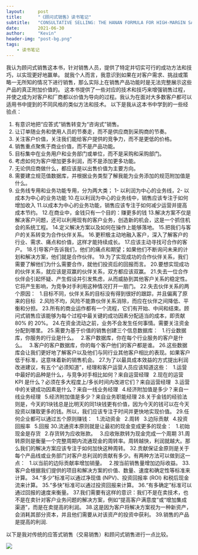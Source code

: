 ```yaml
---
layout:     post
title:      "《顾问式销售》读书笔记"
subtitle:   "CONSULTATIVE SELLING: THE HANAN FORMULA FOR HIGH-MARGIN SALES AT HIGH LEVELS (EIGHTH EDITION)"
date:       2021-06-30
author:     "Kevin"
header-img: "post-bg.png"
tags:
    - 读书笔记
---
```


我认为顾问式销售这本书，针对销售人员，提供了特定并切实可行的成功方法和技巧，以实现更好地赢单。
就我个人而言，我意识到如果在对客户需求、挑战或策略一无所知的情况下进行销售，那么实际上在销售产品功能时是无法完整展示这些产品的真正附加价值的。
这本书提供了一些对应的技术和技巧来增强销售过程，并使之成为对客户和厂商都以价值为导向的过程。我认为在面对大多数客户都可以适用书中提到的不同风格的类似方法和技术。
以下是我从这本书中学到的一些经验点：
1. 有意识地把“应答式”销售转变为“咨询式”销售。
2. 让订单随业务和使用人员的节奏走，而不是供应商到采购商的节奏。
3. 关注客户价值，关注我们能给客户提供的竞争力，而不是更低的价格。
4. 销售重点聚焦于商业价值，而不是产品功能。
5. 目标集中在业务用户和业务部门或单位，而不是采购和采购部门。
6. 考虑如何为客户增加更多利润，而不是添加更多功能。
7. 无论供应商做什么，都应该是以出售价值为主要方向。
8. 需要建立规范值数据库，并根据业务类型了解我能为业务添加的规范附加值是什么。
9. 业务线专用和业务功能专用，分为两大类； 1- 以利润为中心的业务线，2- 以成本为中心的业务功能
10.在以利润为中心的业务线中，销售应该专注于如何增加收入
11.以成本为中心的业务功能，销售应该专注于如何减少运营并提高成本节约。
12.在商业中，金钱只有一个目的：赚更多的钱
13.解决方案不仅是解决客户问题，还可以利用现有的客户业务，创造新的机会，这是一个抓住机会的系统工程。
14.定义解决方案以及如何在操作上能够落地。
15.把我们与客户的关系转变为合作伙伴关系。
16.更积极主动地融入客户，深入了解客户的行业、需求、痛点和价值，这样才能持续成长。
17.应该主动寻找可合作的客户。
18.引导客户告诉我们，他们的痛点和期望；如果他们不断询问未来的计划和解决方案，他们就是合作伙伴。
19.为了实现成功的合作伙伴关系，我们需要了解他们为什么需要合作，就他们投资后的回报而言。
20.要想实现成功的伙伴关系，就应该是双赢的伙伴关系，双方都应该双赢。
21.失去一位合作伙伴会引起怀疑、产生假设并引发焦虑，从而威胁到其他客户关系的稳定性。它将产生影响，为竞争对手利用这种情况打开一扇门。
22.失去伙伴关系的两个原因：
&ensp;1.目标不同，伙伴关系的目标没有得到很好的跟踪，并且偏离了原来的目标
&ensp;2.风险不均，风险不能靠伙伴关系消除，而应在伙伴之间降低、平衡和分担。
23.所有的商业运作都有一个流程，它们有开始、中间和结束。顾问式销售应该能够为每个过程中最关键的成功因素分配适当的成本，即贡献 80% 的 20%。
24.在资金流动之前，业务不会发生任何事情。需要关注资金分配到哪里。
25.需要为基于价值的销售创建三个信息数据库：
&ensp;1.行业数据库，你服务的行业是什么。
&ensp;2.客户数据库，你在每个行业服务的客户是什么。
&ensp;3.客户的客户数据库，你的每个客户他们的客户都是谁。
26.这些数据库会让我们更好地了解客户以及他们与同行业其他客户相比的表现。如果客户低于标准，这意味着新的销售机会。
27.为了以最具成本效益的方式提出利润改进建议，有五个“必须知道”，经理和客户运营人员应该知道这些：
&ensp;1.运营中最好的品种是什么，与竞争对手相比如何？来自运营经理
&ensp;2.现在的运营 KPI 是什么？必须在多大程度上/多长时间内改进它们？来自运营经理
&ensp;3.运营中的关键成功因素是什么？来自一线业务经理
&ensp;4.经济附加值是多少？来自一线业务经理
&ensp;5.经济附加值是多少？来自业务职能经理
28.关于金钱的经验法则是，今天的1块钱总是比明天的同1块钱更有价值，因为今天的钱可以在今天投资以赚取更多的钱。所以，我们应该专注于时间并更快地实现价值。
29.任何企业都可以通过五个原则赚钱：
&ensp;1.流动资金
&ensp;2.周转
&ensp;3.边际贡献
&ensp;4.投资回报率
&ensp;5.回报
30.流通资本原则就是让最初的现金变成更多的现金：
&ensp;1.初始现金是存货
&ensp;2.存货转为应收账款。
&ensp;3.应收账款转为现金完成一个周期
31.周转原则是衡量一个完整周期内流通现金的周转率。周转越快，利润就越大。那么我们的解决方案应该专注于如何加快这种周转。
32.贡献保证金原则是关于每个产品线或业务部门对客户总利润的贡献有多少。有两种方法可以做到这一点：
&ensp;1.以当前的边际贡献率增加销量。
&ensp;2.按当前销售量增加边际收益。
33.客户会根据我们提供的项目和解决方案的价值、数量、速度和确定性等标准来计算。
34.“多少”标准可以通过净现值 (NPV)、投资回报率 (ROI) 和税后现金流来计算。
35.“多快”标准可以通过投资回报来计算。
36.“有多确定”标准可以通过回报的速度来衡量。
37.我们需要有这样的意识：我们不是在卖技术，也不是在卖针对客户业务问题的解决方案，例如“提高客户满意度”或“增加集成渠道”，而是在卖提高的利润。
38.这是因为客户将解决方案视为一种新资产，会消耗其部分资本，并且他们需要从对该资产的投资中获利。
39.销售的产品是提高的利润.

以下是我对传统的应答式销售（交易销售）和顾问式销售进行一点比较。

![](001.png)
